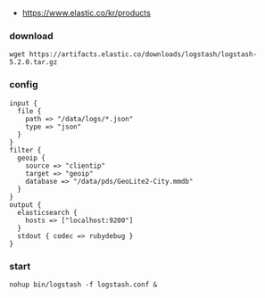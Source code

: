 
 * https://www.elastic.co/kr/products

### download
```
wget https://artifacts.elastic.co/downloads/logstash/logstash-5.2.0.tar.gz
```

### config
```
input {
  file {
    path => "/data/logs/*.json"
    type => "json"
  }
}
filter {
  geoip {
    source => "clientip"
    target => "geoip"
    database => "/data/pds/GeoLite2-City.mmdb"
  }
}
output {
  elasticsearch {
    hosts => ["localhost:9200"]
  }
  stdout { codec => rubydebug }
}
```

### start 
```
nohup bin/logstash -f logstash.conf &
```
